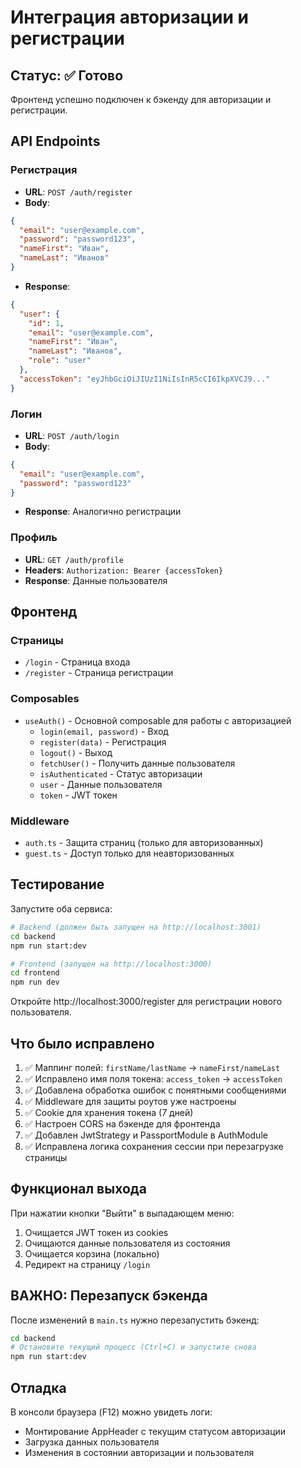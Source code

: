 # Интеграция авторизации и регистрации

## Статус: ✅ Готово

Фронтенд успешно подключен к бэкенду для авторизации и регистрации.

## API Endpoints

### Регистрация

- **URL**: `POST /auth/register`
- **Body**:

```json
{
  "email": "user@example.com",
  "password": "password123",
  "nameFirst": "Иван",
  "nameLast": "Иванов"
}
```

- **Response**:

```json
{
  "user": {
    "id": 1,
    "email": "user@example.com",
    "nameFirst": "Иван",
    "nameLast": "Иванов",
    "role": "user"
  },
  "accessToken": "eyJhbGciOiJIUzI1NiIsInR5cCI6IkpXVCJ9..."
}
```

### Логин

- **URL**: `POST /auth/login`
- **Body**:

```json
{
  "email": "user@example.com",
  "password": "password123"
}
```

- **Response**: Аналогично регистрации

### Профиль

- **URL**: `GET /auth/profile`
- **Headers**: `Authorization: Bearer {accessToken}`
- **Response**: Данные пользователя

## Фронтенд

### Страницы

- `/login` - Страница входа
- `/register` - Страница регистрации

### Composables

- `useAuth()` - Основной composable для работы с авторизацией
  - `login(email, password)` - Вход
  - `register(data)` - Регистрация
  - `logout()` - Выход
  - `fetchUser()` - Получить данные пользователя
  - `isAuthenticated` - Статус авторизации
  - `user` - Данные пользователя
  - `token` - JWT токен

### Middleware

- `auth.ts` - Защита страниц (только для авторизованных)
- `guest.ts` - Доступ только для неавторизованных

## Тестирование

Запустите оба сервиса:

```bash
# Backend (должен быть запущен на http://localhost:3001)
cd backend
npm run start:dev

# Frontend (запущен на http://localhost:3000)
cd frontend
npm run dev
```

Откройте http://localhost:3000/register для регистрации нового пользователя.

## Что было исправлено

1. ✅ Маппинг полей: `firstName/lastName` → `nameFirst/nameLast`
2. ✅ Исправлено имя поля токена: `access_token` → `accessToken`
3. ✅ Добавлена обработка ошибок с понятными сообщениями
4. ✅ Middleware для защиты роутов уже настроены
5. ✅ Cookie для хранения токена (7 дней)
6. ✅ Настроен CORS на бэкенде для фронтенда
7. ✅ Добавлен JwtStrategy и PassportModule в AuthModule
8. ✅ Исправлена логика сохранения сессии при перезагрузке страницы

## Функционал выхода

При нажатии кнопки "Выйти" в выпадающем меню:
1. Очищается JWT токен из cookies
2. Очищаются данные пользователя из состояния
3. Очищается корзина (локально)
4. Редирект на страницу `/login`

## ВАЖНО: Перезапуск бэкенда

После изменений в `main.ts` нужно перезапустить бэкенд:

```bash
cd backend
# Остановите текущий процесс (Ctrl+C) и запустите снова
npm run start:dev
```

## Отладка

В консоли браузера (F12) можно увидеть логи:
- Монтирование AppHeader с текущим статусом авторизации
- Загрузка данных пользователя
- Изменения в состоянии авторизации и пользователя
